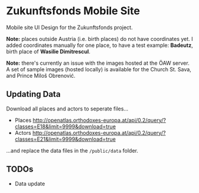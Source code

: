 # Zukunftsfonds Mobile Site

Mobile site UI Design for the Zukunftsfonds project.

__Note:__ places outside Austria (i.e. birth places) do not have coordinates yet. I added coordinates 
manually for one place, to have a test example: __Badeutz__, birth place of __Wasilie Dimitrescul__.

__Note:__ there's currently an issue with the images hosted at the ÖAW server. A set of sample images
(hosted locally) is available for the Church St. Sava, and Prince Miloš Obrenović. 

## Updating Data

Download all places and actors to seperate files...

- Places <http://openatlas.orthodoxes-europa.at/api/0.2/query/?classes=E18&limit=9999&download=true>
- Actors <http://openatlas.orthodoxes-europa.at/api/0.2/query/?classes=E21&limit=9999&download=true>

...and replace the data files in the `/public/data` folder.
 

## TODOs

- Data update


